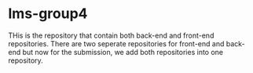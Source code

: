 # lms-group4

THis is the repository that contain both back-end and front-end repositories. There are two seperate repositories for front-end and back-end but now for the submission, we add both repositories into one repository.